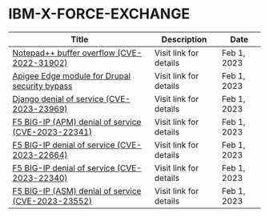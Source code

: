 

# IBM-X-FORCE-EXCHANGE

 |Title|Description|Date|
 |---|---|---|
 |[Notepad++ buffer overflow (CVE-2022-31902)](https://exchange.xforce.ibmcloud.com/activity/list?filter=Vulnerabilities)|Visit link for details|Feb 1, 2023|
 |[Apigee Edge module for Drupal security bypass](https://exchange.xforce.ibmcloud.com/activity/list?filter=Vulnerabilities)|Visit link for details|Feb 1, 2023|
 |[Django <xxxx> denial of service (CVE-2023-23969)](https://exchange.xforce.ibmcloud.com/activity/list?filter=Vulnerabilities)|Visit link for details|Feb 1, 2023|
 |[F5 BIG-IP (APM) denial of service (CVE-2023-22341)](https://exchange.xforce.ibmcloud.com/activity/list?filter=Vulnerabilities)|Visit link for details|Feb 1, 2023|
 |[F5 BIG-IP denial of service (CVE-2023-22664)](https://exchange.xforce.ibmcloud.com/activity/list?filter=Vulnerabilities)|Visit link for details|Feb 1, 2023|
 |[F5 BIG-IP denial of service (CVE-2023-22340)](https://exchange.xforce.ibmcloud.com/activity/list?filter=Vulnerabilities)|Visit link for details|Feb 1, 2023|
 |[F5 BIG-IP (ASM) denial of service (CVE-2023-23552)](https://exchange.xforce.ibmcloud.com/activity/list?filter=Vulnerabilities)|Visit link for details|Feb 1, 2023|
 